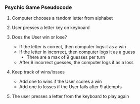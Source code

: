 ### Psychic Game Pseudocode

1. Computer chooses a random letter from alphabet

2. User presses a letter key on keyboard

3. Does the User win or lose?
    * If the letter is correct, then computer logs it as a win
    * If the letter in incorrect, then computer logs it as a guess
        - There are a max of 9 guesses per turn
    * After 9 incorrect guesses, the computer logs it as a loss
    
4. Keep track of wins/losses
    * Add one to wins if the User scores a win
    * Add one to losses if the User fails after 9 attempts

5. The user presses a letter from the keyboard to play again